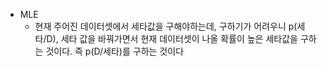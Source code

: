 * MLE
    * 현재 주어진 데이터셋에서 세타값을 구해야하는데, 구하기가 어려우니 p(세타/D), 세타 값을 바꿔가면서 현재 데이터셋이 나올 확률이 높은 세타값을 구하는 것이다. 즉 p(D/세타)를 구하는 것이다